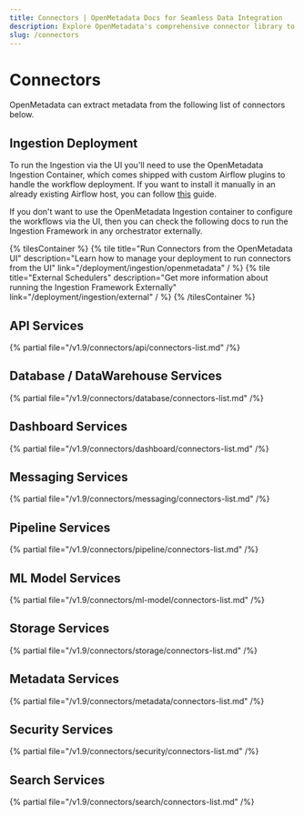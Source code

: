 ```yaml
---
title: Connectors | OpenMetadata Docs for Seamless Data Integration
description: Explore OpenMetadata's comprehensive connector library to integrate with databases, dashboards, pipelines, and ML platforms. Easy setup guides included.
slug: /connectors
---
```


# Connectors

OpenMetadata can extract metadata from the following list of connectors below.

## Ingestion Deployment

To run the Ingestion via the UI you'll need to use the OpenMetadata Ingestion Container, which comes shipped with
custom Airflow plugins to handle the workflow deployment. If you want to install it manually in an already existing
Airflow host, you can follow [this](/deployment/ingestion/openmetadata) guide.

If you don't want to use the OpenMetadata Ingestion container to configure the workflows via the UI, then you can check
the following docs to run the Ingestion Framework in any orchestrator externally.

{% tilesContainer %}
{% tile
    title="Run Connectors from the OpenMetadata UI"
    description="Learn how to manage your deployment to run connectors from the UI"
    link="/deployment/ingestion/openmetadata"
  / %}
{% tile
    title="External Schedulers"
    description="Get more information about running the Ingestion Framework Externally"
    link="/deployment/ingestion/external"
  / %}
{% /tilesContainer %}

## API Services

{% partial file="/v1.9/connectors/api/connectors-list.md" /%}

## Database / DataWarehouse Services

{% partial file="/v1.9/connectors/database/connectors-list.md" /%}

## Dashboard Services

{% partial file="/v1.9/connectors/dashboard/connectors-list.md" /%}

## Messaging Services

{% partial file="/v1.9/connectors/messaging/connectors-list.md" /%}

## Pipeline Services

{% partial file="/v1.9/connectors/pipeline/connectors-list.md" /%}

## ML Model Services

{% partial file="/v1.9/connectors/ml-model/connectors-list.md" /%}

## Storage Services

{% partial file="/v1.9/connectors/storage/connectors-list.md" /%}

## Metadata Services

{% partial file="/v1.9/connectors/metadata/connectors-list.md" /%}

## Security Services

{% partial file="/v1.9/connectors/security/connectors-list.md" /%}

## Search Services

{% partial file="/v1.9/connectors/search/connectors-list.md" /%}
